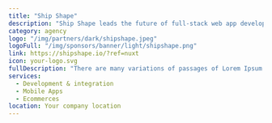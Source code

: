 ```yaml
---
title: "Ship Shape"
description: "Ship Shape leads the future of full-stack web app development. Their clients work with them because they are a one-stop boutique firm with over 25+ years combined experience - from full-stack engineering, to front-end to back-end design and more."
category: agency
logo: "/img/partners/dark/shipshape.jpeg"
logoFull: "/img/sponsors/banner/light/shipshape.png"
link: https://shipshape.io/?ref=nuxt
icon: your-logo.svg
fullDescription: "There are many variations of passages of Lorem Ipsum available, but the majority have suffered alteration in some form, by injected humour, or randomised words which don't look even slightly believable. If you are going to use a passage of Lorem Ipsum, you need to be sure there isn't anything embarrassing hidden in the middle of text. All the Lorem Ipsum generators on the Internet tend to repeat predefined chunks as necessary, making this the first true generator on the Internet. It uses a dictionary of over 200 Latin words, combined with a handful of model sentence structures, to generate Lorem Ipsum which looks reasonable. The generated Lorem Ipsum is therefore always free from repetition, injected humour, or non-characteristic words etc."
services:
  - Development & integration
  - Mobile Apps
  - Ecommerces
location: Your company location
---
```

